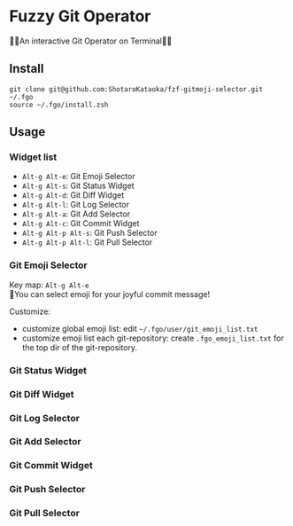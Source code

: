 # Fuzzy Git Operator
🎉🎉An interactive Git Operator on Terminal🎉🎉

## Install
```
git clone git@github.com:ShotaroKataoka/fzf-gitmoji-selector.git ~/.fgo
source ~/.fgo/install.zsh
```

## Usage
### Widget list
- `Alt-g Alt-e`: Git Emoji Selector
- `Alt-g Alt-s`: Git Status Widget
- `Alt-g Alt-d`: Git Diff Widget
- `Alt-g Alt-l`: Git Log Selector
- `Alt-g Alt-a`: Git Add Selector
- `Alt-g Alt-c`: Git Commit Widget
- `Alt-g Alt-p Alt-s`: Git Push Selector
- `Alt-g Alt-p Alt-l`: Git Pull Selector

### Git Emoji Selector
Key map: `Alt-g Alt-e`  
🎉You can select emoji for your joyful commit message!  

Customize:
- customize global emoji list: edit `~/.fgo/user/git_emoji_list.txt`
- customize emoji list each git-repository: create `.fgo_emoji_list.txt` for the top dir of the git-repository.

### Git Status Widget
### Git Diff Widget
### Git Log Selector
### Git Add Selector
### Git Commit Widget
### Git Push Selector
### Git Pull Selector

